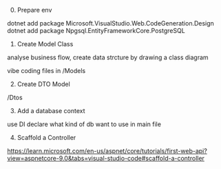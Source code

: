 0. Prepare env

dotnet add package Microsoft.VisualStudio.Web.CodeGeneration.Design
dotnet add package Npgsql.EntityFrameworkCore.PostgreSQL

1. Create Model Class

analyse business flow, create data strcture by drawing a class diagram

vibe coding files in /Models

2. Create DTO Model

/Dtos

3. Add a database context

use DI declare what kind of db want to use in main file

4. Scaffold a Controller

https://learn.microsoft.com/en-us/aspnet/core/tutorials/first-web-api?view=aspnetcore-9.0&tabs=visual-studio-code#scaffold-a-controller